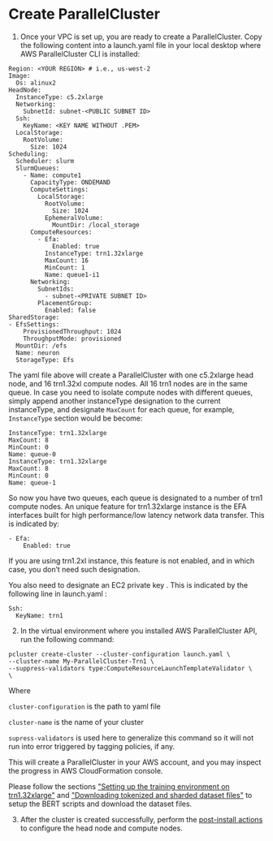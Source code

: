 # Create ParallelCluster

1. Once your VPC is set up, you are ready to create a ParallelCluster. Copy the following content into a launch.yaml file in your local desktop where AWS ParallelCluster CLI is installed:

```
Region: <YOUR REGION> # i.e., us-west-2
Image:
  Os: alinux2
HeadNode:
  InstanceType: c5.2xlarge
  Networking:
    SubnetId: subnet-<PUBLIC SUBNET ID>
  Ssh:
    KeyName: <KEY NAME WITHOUT .PEM>
  LocalStorage:
    RootVolume:
      Size: 1024
Scheduling:
  Scheduler: slurm
  SlurmQueues:
    - Name: compute1
      CapacityType: ONDEMAND
      ComputeSettings:
        LocalStorage:
          RootVolume:
            Size: 1024
          EphemeralVolume:
            MountDir: /local_storage
      ComputeResources:
        - Efa:
            Enabled: true
          InstanceType: trn1.32xlarge
          MaxCount: 16
          MinCount: 1
          Name: queue1-i1
      Networking:
        SubnetIds:
          - subnet-<PRIVATE SUBNET ID>
        PlacementGroup:
          Enabled: false
SharedStorage:
- EfsSettings:
    ProvisionedThroughput: 1024
    ThroughputMode: provisioned
  MountDir: /efs
  Name: neuron
  StorageType: Efs
  ```

The yaml file above will create a ParallelCluster with one c5.2xlarge head node, and 16 trn1.32xl compute nodes. All 16 trn1 nodes are in the same queue. In case you need to isolate compute nodes with different queues, simply append another instanceType designation to the current instanceType, and designate `MaxCount` for each queue, for example, `InstanceType` section would be become:

```
InstanceType: trn1.32xlarge
MaxCount: 8
MinCount: 0
Name: queue-0
InstanceType: trn1.32xlarge
MaxCount: 8
MinCount: 0
Name: queue-1
```

So now you have two queues, each queue is designated to a number of trn1 compute nodes. An unique feature for trn1.32xlarge instance is the EFA interfaces built for high performance/low latency network data transfer. This is indicated by:

```
- Efa:
    Enabled: true
```

If you are using trn1.2xl instance, this feature is not enabled, and in which case, you don’t need such designation.

You also need to designate an EC2 private key . This is indicated by the following line in launch.yaml :

```
Ssh:
  KeyName: trn1
```

2. In the virtual environment where you installed AWS ParallelCluster API, run the following command:

```
pcluster create-cluster --cluster-configuration launch.yaml \
--cluster-name My-ParallelCluster-Trn1 \
--suppress-validators type:ComputeResourceLaunchTemplateValidator \
\
```
Where

`cluster-configuration` is the path to yaml file

`cluster-name` is the name of your cluster

`supress-validators` is used here to generalize this command so it will not run into error triggered by tagging policies, if any.

This will create a ParallelCluster in your AWS account, and you may inspect the progress in AWS CloudFormation console.

Please follow the sections ["Setting up the training environment on trn1.32xlarge"](https://awsdocs-neuron.readthedocs-hosted.com/en/latest/frameworks/torch/torch-neuronx/tutorials/training/bert.html#setting-up-the-training-environment-on-trn1-32xlarge) and ["Downloading tokenized and sharded dataset files"](https://awsdocs-neuron.readthedocs-hosted.com/en/latest/frameworks/torch/torch-neuronx/tutorials/training/bert.html#downloading-tokenized-and-sharded-dataset-files) to setup the BERT scripts and download the dataset files.

3. After the cluster is created successfully, perform the [post-install actions](../general/ami/post_installation.md) to configure the head node and compute nodes. 


